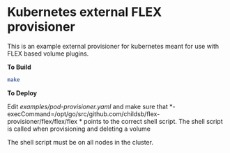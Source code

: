 # Kubernetes external FLEX provisioner

This is an example external provisioner for kubernetes meant for use with FLEX based volume plugins.

**To Build**

```bash
make
```

**To Deploy**

Edit *examples/pod-provisioner.yaml* and make sure that *-execCommand=/opt/go/src/github.com/childsb/flex-provisioner/flex/flex/flex * points to the correct shell script.  The shell script is called when provisioning and deleting a volume

The shell script must be on all nodes in the cluster.

